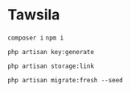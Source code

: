 # Tawsila

``composer i``
``npm i``

``php artisan key:generate``

``php artisan storage:link``

``php artisan migrate:fresh --seed``